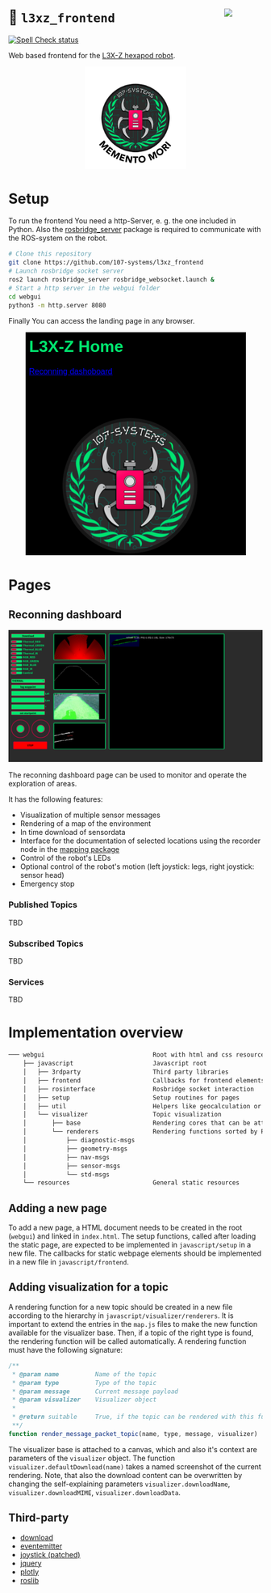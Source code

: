 <a href="https://107-systems.org/"><img align="right" src="https://raw.githubusercontent.com/107-systems/.github/main/logo/107-systems.png" width="15%"></a>
:floppy_disk: `l3xz_frontend`
=============================
[![Spell Check status](https://github.com/107-systems/l3xz_frontend/actions/workflows/spell-check.yml/badge.svg)](https://github.com/107-systems/l3xz_frontend/actions/workflows/spell-check.yml)

Web based frontend for the [L3X-Z hexapod robot](https://github.com/107-systems/l3xz).

<p align="center">
  <a href="https://github.com/107-systems/l3xz"><img src="https://raw.githubusercontent.com/107-systems/.github/main/logo/l3xz-logo-memento-mori-github.png" width="40%"></a>
</p>

# Setup

To run the frontend You need a http-Server, e. g. the one included in Python. Also the [rosbridge_server](http://wiki.ros.org/rosbridge_server) package is required to communicate with the ROS-system on the robot.

~~~bash
# Clone this repository
git clone https://github.com/107-systems/l3xz_frontend
# Launch rosbridge socket server
ros2 launch rosbridge_server rosbridge_websocket.launch &
# Start a http server in the webgui folder
cd webgui
python3 -m http.server 8080
~~~

Finally You can access the landing page in any browser.
<p align="center">
    <img src="doc/indexpage.png">
</p>

# Pages
## Reconning dashboard
<p align="center">
    <img src="doc/reconningpage.png">
</p>
The reconning dashboard page can be used to monitor and operate the exploration of areas.

It has the following features:

* Visualization of multiple sensor messages
* Rendering of a map of the environment
* In time download of sensordata
* Interface for the documentation of selected locations using the recorder node in the [mapping package](https://github.com/107-systems/l3xz-mapping)
* Control of the robot's LEDs
* Optional control of the robot's motion (left joystick: legs, right joystick: sensor head)
* Emergency stop

### Published Topics

TBD

### Subscribed Topics

TBD

### Services

TBD

# Implementation overview

~~~bash
─── webgui                              Root with html and css resources
    ├── javascript                      Javascript root
    │   ├── 3rdparty                    Third party libraries
    │   ├── frontend                    Callbacks for frontend elements
    │   ├── rosinterface                Rosbridge socket interaction 
    │   ├── setup                       Setup routines for pages
    │   ├── util                        Helpers like geocalculation or logging
    │   └── visualizer                  Topic visualization
    │       ├── base                    Rendering cores that can be attached via DOM
    │       └── renderers               Rendering functions sorted by ROS topics
    │           ├── diagnostic-msgs
    │           ├── geometry-msgs
    │           ├── nav-msgs
    │           ├── sensor-msgs
    │           └── std-msgs
    └── resources                       General static resources
~~~

## Adding a new page

To add a new page, a HTML document needs to be created in the root (```webgui```) and linked in ```index.html```. The setup functions, called after loading the static page, are expected to be implemented in ```javascript/setup``` in a new file. The callbacks for static webpage elements should be implemented in a new file in ```javascript/frontend```.

## Adding visualization for a topic

A rendering function for a new topic should be created in a new file according to the hierarchy in ```javascript/visualizer/renderers```. It is important to extend the entries in the ```map.js``` files to make the new function available for the visualizer base. Then, if a topic of the right type is found, the rendering function will be called automatically. A rendering function must have the following signature:

~~~js
/**
 * @param name          Name of the topic
 * @param type          Type of the topic
 * @param message       Current message payload
 * @param visualizer    Visualizer object
 *
 * @return suitable     True, if the topic can be rendered with this function
 **/
function render_message_packet_topic(name, type, message, visualizer)
~~~

The visualizer base is attached to a canvas, which and also it's context are parameters of the ```visualizer``` object.
The function ```visualizer.defaultDownload(name)``` takes a named screenshot of the current rendering. Note, that also the download content can be overwritten by changing the self-explaining parameters ```visualizer.downloadName```, ```visualizer.downloadMIME```, ```visualizer.downloadData```.

## Third-party 

* [download](https://github.com/rndme/download)
* [eventemitter](https://github.com/Olical/EventEmitter)
* [joystick (patched)](https://github.com/bobboteck/JoyStick)
* [jquery](https://github.com/jquery/jquery)
* [plotly](https://github.com/plotly/plotly.js)
* [roslib](https://github.com/RobotWebTools/roslibjs)
